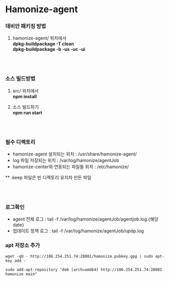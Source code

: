 # Hamonize-agent

### 데비안 패키징 방법
1) hamonize-agent/ 위치에서 
<br><b>dpkg-buildpackage -T clean</b>
<br><b>dpkg-buildpackage -b -us -uc -ui</b> 

<br></br>
### 소스 빌드방법
1) src/ 위치에서
<br><b>npm install</b>
    
2) 소스 빌드하기 
<br><b>npm run start</b> 

<br></br>
### 필수 디렉토리
- hamonize-agent 설치되는 위치 : /usr/share/hamonize-agent/
- log 파일 저장되는 위치 : /var/log/hamonize/agentJob
- hamonize-center와 연동되는 파일들 위치 : /etc/hamonize/

** .keep 파일은 빈 디렉토리 유지차 만든 파일 

<br></br>
### 로그확인
- agent 전체 로그 : tail -f /var/log/hamonize/agentJob/agentjob.log.{해당 date}
- 업데이트 정책 로그 : tail -f /var/log/hamonize/agentJob/updp.log


### apt 저장소 추가
```
wget -qO - http://106.254.251.74:28081/hamonize.pubkey.gpg | sudo apt-key add -

sudo add-apt-repository "deb [arch=amd64] http://106.254.251.74:28081 hamonize main"

```
